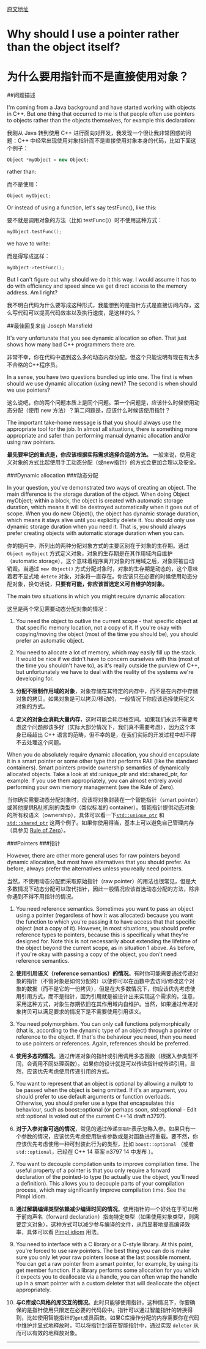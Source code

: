 
[原文地址](http://stackoverflow.com/questions/22146094/why-should-i-use-a-pointer-rather-than-the-object-itself)


Why should I use a pointer rather than the object itself?
===
为什么要用指针而不是直接使用对象？
=====

##问题描述


I'm coming from a Java background and have started working with objects in C++. But one thing that occurred to me is that people often use pointers to objects rather than the objects themselves, for example this declaration:

我刚从 Java 转到使用 C++ 进行面向对开发，我发现一个很让我非常困惑的问题：C++ 中经常出现使用对象指针而不是直接使用对象本身的代码，比如下面这个例子：


```cpp
Object *myObject = new Object;
```

rather than:

而不是使用：

```cpp
Object myObject;
```

Or instead of using a function, let's say testFunc(), like this:

要不就是调用对象的方法（比如 testFunc()）时不使用这种方式：

```cpp
myObject.testFunc();
```

we have to write:

而是得写成这样：


```cpp
myObject->testFunc();
```

But I can't figure out why should we do it this way. I would assume it has to do with efficiency and speed since we get direct access to the memory address. Am I right?

我不明白代码为什么要写成这种形式，我能想到的是指针方式是直接访问内存，这么写代码可以提高代码效率以及执行速度，是这样的么？


##最佳回复来自 Joseph Mansfield

It's very unfortunate that you see dynamic allocation so often. That just shows how many bad C++ programmers there are.

非常不幸，你在代码中遇到这么多的动态内存分配，但这个只能说明有现在有太多不合格的C++程序员。

In a sense, you have two questions bundled up into one. The first is when should we use dynamic allocation (using new)? The second is when should we use pointers?

这么说吧，你的两个问题本质上是同个问题。第一个问题是，应该什么时候使用动态分配（使用 new 方法）？第二问题是，应该什么时候该使用指针？

The important take-home message is that you should always use the appropriate tool for the job. In almost all situations, there is something more appropriate and safer than performing manual dynamic allocation and/or using raw pointers.

**最先要牢记的重点是，你应该根据实际需求选择合适的方法。** 一般来说，使用定义对象的方式比起使用手工动态分配（或new指针）的方式会更加合理以及安全。

###Dynamic allocation
###动态分配

In your question, you've demonstrated two ways of creating an object. The main difference is the storage duration of the object. When doing Object myObject; within a block, the object is created with automatic storage duration, which means it will be destroyed automatically when it goes out of scope. When you do new Object(), the object has dynamic storage duration, which means it stays alive until you explicitly delete it. You should only use dynamic storage duration when you need it. That is, you should always prefer creating objects with automatic storage duration when you can.

你的提问中，所列出的两种分配对象方式的主要区别在于对象的生存期。通过 ``Object myObject`` 方式定义对象，对象的生存期是在其作用域内自维护（automatic storage），这个意味着程序离开对象的作用域之后，对象将被自动销毁。当通过 ``new Object()`` 方式分配对象时，对象的生存期是动态的，这个意味着若不显式地 ``detete`` 对象，对象将一直存在。你应该只在必要的时候使用动态分配对象，换句话说，**只要有可能，你应该首选定义可自维护的对象。**


The main two situations in which you might require dynamic allocation:

这里是两个常见需要动态分配对象的情况：

1. You need the object to outlive the current scope - that specific object at that specific memory location, not a copy of it. If you're okay with copying/moving the object (most of the time you should be), you should prefer an automatic object.

2. You need to allocate a lot of memory, which may easily fill up the stack. It would be nice if we didn't have to concern ourselves with this (most of the time you shouldn't have to), as it's really outside the purview of C++, but unfortunately we have to deal with the reality of the systems we're developing for.

1. **分配不限制作用域的对象**，对象存储在其特定的内存中，而不是在内存中存储对象的拷贝。如果对象是可以拷贝/移动的，一般情况下你应该选择使用定义对象的方式。
2. **定义的对象会消耗大量内存**，这时可能会耗尽栈空间。如果我们永远不需要考虑这个问题那该多好（实际大部分情况下，我们真不需要考虑），因为这个本身已经超出 C++ 语言的范畴，但不幸的是，在我们实际的开发过程中却不得不去处理这个问题。

When you do absolutely require dynamic allocation, you should encapsulate it in a smart pointer or some other type that performs RAII (like the standard containers). Smart pointers provide ownership semantics of dynamically allocated objects. Take a look at std::unique_ptr and std::shared_ptr, for example. If you use them appropriately, you can almost entirely avoid performing your own memory management (see the Rule of Zero).

当你确实需要动态分配对象时，应该将对象封装在一个智能指针（smart pointer）或其他提供[RAII](http://en.wikipedia.org/wiki/Resource_Acquisition_Is_Initialization)机制的类型中（类似标准的 container）。智能指针提供动态对象的所有权语义（ownership），具体可以看一下[``std::unique_ptr``](http://en.cppreference.com/w/cpp/memory/unique_ptr) 和 [``std::shared_ptr``](http://en.cppreference.com/w/cpp/memory/shared_ptr)  这两个例子。如果你使用得当，基本上可以避免自己管理内存（具参见 [Rule of Zero](http://flamingdangerzone.com/cxx11/rule-of-zero/)）。

###Pointers
###指针

However, there are other more general uses for raw pointers beyond dynamic allocation, but most have alternatives that you should prefer. As before, always prefer the alternatives unless you really need pointers.

当然，不使用动态分配而采取原始指针（raw pointer）的用法也很常见，但是大多数情况下动态分配可以取代指针，因此一般情况应该首选动态分配的方法，除非你遇到不得不用指针的情况。


1. You need reference semantics. Sometimes you want to pass an object using a pointer (regardless of how it was allocated) because you want the function to which you're passing it to have access that that specific object (not a copy of it). However, in most situations, you should prefer reference types to pointers, because this is specifically what they're designed for. Note this is not necessarily about extending the lifetime of the object beyond the current scope, as in situation 1 above. As before, if you're okay with passing a copy of the object, you don't need reference semantics.

1. **使用引用语义（reference semantics）的情况**。有时你可能需要通过传递对象的指针（不管对象是如何分配的）以便你可以在函数中去访问/修改这个对象的数据（而不是它的一份拷贝），但是在大多数情况下，你应该优先考虑使用引用方式，而不是指针，因为引用就是被设计出来实现这个需求的。注意，采用这种方式，对象生存期依旧在其作用域内自维护。当然，如果通过传递对象拷贝可以满足要求的情况下是不需要使用引用语义。

2. You need polymorphism. You can only call functions polymorphically (that is, according to the dynamic type of an object) through a pointer or reference to the object. If that's the behaviour you need, then you need to use pointers or references. Again, references should be preferred.

2. **使用多态的情况**。通过传递对象的指针或引用调用多态函数（根据入参类型不同，会调用不同处理函数）。如果你的设计就是可以传递指针或传递引用，显然，应该优先考虑使用传递引用的方式。

3. You want to represent that an object is optional by allowing a nullptr to be passed when the object is being omitted. If it's an argument, you should prefer to use default arguments or function overloads. Otherwise, you should prefer use a type that encapsulates this behaviour, such as boost::optional (or perhaps soon, std::optional - Edit std::optional is voted out of the current C++14 draft n3797).

3. **对于入参对象可选的情况**，常见的通过传递``空指针``表示忽略入参。如果只有一个参数的情况，应该优先考虑使用缺省参数或是对函数进行重载。要不然，你应该优先考虑使用一种可封装此行为的类型，比如 ``boost::optional`` （或者``std::optional``，已经在 C++ 14 草案 n3797 14 中发布  ）。

4. You want to decouple compilation units to improve compilation time. The useful property of a pointer is that you only require a forward declaration of the pointed-to type (to actually use the object, you'll need a definition). This allows you to decouple parts of your compilation process, which may significantly improve compilation time. See the Pimpl idiom.

4. **通过解耦编译类型依赖减少编译时间的情况**。使用指针的一个好处在于可以用于前向声名（forward declaration）指向特定类型（如果使用对象类型，则需要定义对象），这种方式可以减少参与编译的文件，从而显著地提高编译效率，具体可以看 [Pimpl idiom](http://en.wikipedia.org/wiki/Opaque_pointer) 用法。

5. You need to interface with a C library or a C-style library. At this point, you're forced to use raw pointers. The best thing you can do is make sure you only let your raw pointers loose at the last possible moment. You can get a raw pointer from a smart pointer, for example, by using its get member function. If a library performs some allocation for you which it expects you to deallocate via a handle, you can often wrap the handle up in a smart pointer with a custom deleter that will deallocate the object appropriately.

5. **与C库或C风格的库交互的情况**。此时只能够使用指针，这种情况下，你要确保的是指针使用只限定在必要的代码段中。指针可以通过智能指针的转换得到，比如使用智能指针的``get``成员函数。如果C库操作分配的内存需要你在代码中维护并显式地释放时，可以将指针封装在智能指针中，通过实现 ``deleter`` 从而可以有效的地释放对象。


-----

